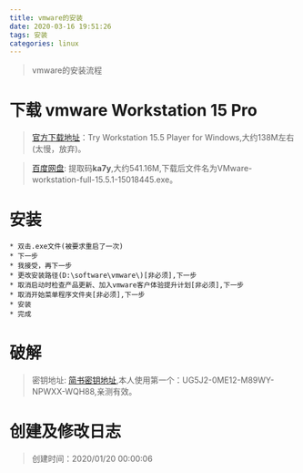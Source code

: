 ```yaml
---
title: vmware的安装
date: 2020-03-16 19:51:26
tags: 安装
categories: linux
---
```

>vmware的安装流程

<!--more-->
# 下载 vmware Workstation 15 Pro
> [官方下载地址](https://www.vmware.com/products/workstation-player/workstation-player-evaluation.html)：Try Workstation 15.5 Player for Windows,大约138M左右(太慢，放弃)。

> [百度网盘](https://pan.baidu.com/s/1K5NjAO8jU7wBREKjDfEoIQ ): 提取码**ka7y**,大约541.16M,下载后文件名为VMware-workstation-full-15.5.1-15018445.exe。

# 安装
    * 双击.exe文件(被要求重启了一次)
    * 下一步
    * 我接受，再下一步
    * 更改安装路径(D:\software\vmware\)[非必须],下一步
    * 取消启动时检查产品更新、加入vmware客户体验提升计划[非必须],下一步 
    * 取消开始菜单程序文件夹[非必须],下一步
    * 安装
    * 完成

# 破解
> 密钥地址: [简书密钥地址](https://www.jianshu.com/p/9e9c74801509),本人使用第一个：UG5J2-0ME12-M89WY-NPWXX-WQH88,亲测有效。

# 创建及修改日志
> 创建时间：2020/01/20 00:00:06